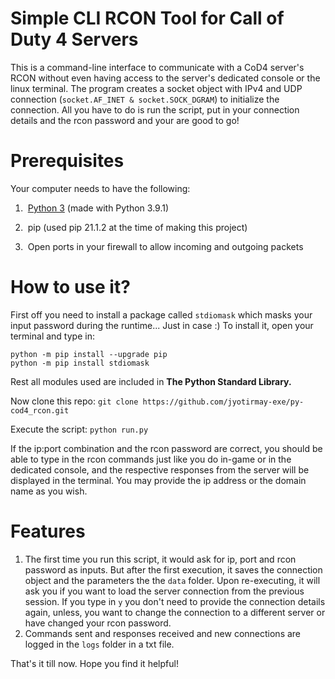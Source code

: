 
<h1>Simple CLI RCON Tool for Call of Duty 4 Servers</h1>
  

This is a command-line interface to communicate with a CoD4 server's RCON without even having access to the server's dedicated console or the linux terminal. The program creates a socket object with IPv4 and UDP connection (`socket.AF_INET & socket.SOCK_DGRAM`) to initialize the connection. All you have to do is run the script, put in your connection details and the rcon password and your are good to go!



<h1>Prerequisites</h1>

  

Your computer needs to have the following:<br>

1.  &nbsp;[Python 3]("https://python.org") (made with Python 3.9.1)

2.  &nbsp;pip (used pip 21.1.2 at the time of making this project)

3.  &nbsp;Open ports in your firewall to allow incoming and outgoing packets



<h1>How to use it?</h1>

First off you need to install a package called ```stdiomask``` which masks your input password during the runtime... Just in case :)
To install it, open your terminal and type in:
```
python -m pip install --upgrade pip
python -m pip install stdiomask
```
Rest all modules used are included in <b>The Python Standard Library.</b>

Now clone this repo:
`git clone https://github.com/jyotirmay-exe/py-cod4_rcon.git`

Execute the script:
`python run.py`

If the ip:port combination and the rcon password are correct, you should be able to type in the rcon commands just like you do in-game or in the dedicated console, and the respective responses from the server will be displayed in the terminal. You may provide the ip address or the domain name as you wish.
<h1>Features</h1>

 1. The first time you run this script, it would ask for ip, port and rcon password as inputs. But after the first execution, it saves the connection object and the parameters the the `data` folder. Upon re-executing, it will ask you if you want to load the server connection from the previous session. If you type in `y` you don't need to provide the connection details again, unless, you want to change the connection to a different server or have changed your rcon password.
 2. Commands sent and responses received and new connections are logged in the `logs` folder in a txt file.
 
That's it till now. Hope you find it helpful!